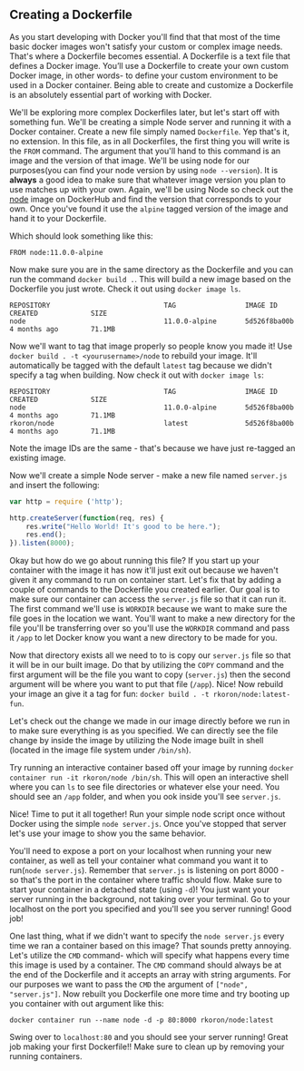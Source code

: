 ## Creating a Dockerfile

As you start developing with Docker you'll find that that most of the time basic docker images won't satisfy your custom or complex image needs. That's where a Dockerfile becomes essential. A Dockerfile is a text file that defines a Docker image. You’ll use a Dockerfile to create your own custom Docker image, in other words- to define your custom environment to be used in a Docker container. Being able to create and customize a Dockerfile is an absolutely essential part of working with Docker.

We'll be exploring more complex Dockerfiles later, but let's start off with something fun. We'll be creating a simple Node server and running it with a Docker container. Create a new file simply named `Dockerfile`. Yep that's it, no extension. In this file, as in all Dockerfiles, the first thing you will write is the `FROM` command. The argument that you'll hand to this command is an image and the version of that image. We'll be using node for our purposes(you can find your node version by using `node --version`). It is **always** a good idea to make sure that whatever image version you plan to use matches up with your own. Again, we'll be using Node so check out the [node][dh-node] image on DockerHub and find the version that corresponds to your own. Once you've found it use the `alpine` tagged version of the image and hand it to your Dockerfile.

Which should look something like this:

```docker
FROM node:11.0.0-alpine
```
Now make sure you are in the same directory as the Dockerfile and you can run the command `docker build .`. This will build a new image based on the Dockerfile you just wrote. Check it out using `docker image ls`.

```ssh
REPOSITORY                            TAG                 IMAGE ID            CREATED             SIZE
node                                  11.0.0-alpine       5d526f8ba00b        4 months ago        71.1MB
```

Now we'll want to tag that image properly so people know you made it! Use `docker build . -t <yourusername>/node` to rebuild your image.  It'll automatically be tagged with the default `latest` tag because we didn't specify a tag when building. Now check it out with `docker image ls`:

```ssh
REPOSITORY                            TAG                 IMAGE ID            CREATED             SIZE
node                                  11.0.0-alpine       5d526f8ba00b        4 months ago        71.1MB
rkoron/node                           latest              5d526f8ba00b        4 months ago        71.1MB
```

Note the image IDs are the same - that's because we have just re-tagged an existing image. 

Now we'll create a simple Node server - make a new file named `server.js` and insert the following:

```js
var http = require ('http');

http.createServer(function(req, res) {
    res.write("Hello World! It's good to be here.");
    res.end();
}).listen(8000);
```

Okay but how do we go about running this file? If you start up your container with the image it has now it'll just exit out because we haven't given it any command to run on container start. Let's fix that by adding a couple of commands to the Dockerfile you created earlier. Our goal is to make sure our container can access the `server.js` file so that it can run it. The first command we'll use is `WORKDIR` because we want to make sure the file goes in the location we want. You'll want to make a new directory for the file you'll be transferring over so you'll use the `WORKDIR` command and pass it `/app` to let Docker know you want a new directory to be made for you.

Now that directory exists all we need to to is copy our `server.js` file so that it will be in our built image. Do that by utilizing the `COPY` command and the first argument will be the file you want to copy (`server.js`) then the second argument will be where you want to put that file (`/app`). Nice! Now rebuild your image an give it a tag for fun: `docker build . -t rkoron/node:latest-fun`.


Let's check out the change we made in our image directly before we run in to make sure everything is as you specified. We can directly see the file change by inside the image by utilizing the Node image built in shell (located in the image file system under `/bin/sh`).

Try running an interactive container based off your image by running `docker container run -it rkoron/node /bin/sh`. This will open an interactive shell where you can `ls` to see file directories or whatever else your need. You should see an `/app` folder, and when you ook inside you'll see `server.js`. 

Nice! Time to put it all together! Run your simple node script once without Docker using the simple `node server.js`. Once you've stopped that server let's use your image to show you the same behavior.

You'll need to expose a port on your localhost when running your new container, as well as tell your container what command you want it to run(`node server.js`). Remember that `server.js` is listening on port 8000 - so that's the port in the container where traffic should flow. Make sure to start your container in a detached state (using `-d`)! You just want your server running in the background, not taking over your terminal. Go to your localhost on the port you specified and you'll see you server running! Good job!

One last thing, what if we didn't want to specify the `node server.js` every time we ran a container based on this image? That sounds pretty annoying. Let's utilize the `CMD` command- which will specify what happens every time this image is used by a container. The `CMD` command should always be at the end of the Dockerfile and it accepts an array with string arguments. For our purposes we want to pass the `CMD` the argument of `["node", "server.js"]`. Now rebuilt you Dockerfile one more time and try booting up you container with out argument like this:

```ssh
docker container run --name node -d -p 80:8000 rkoron/node:latest
```


Swing over to `localhost:80` and you should see your server running! Great job making your first Dockerfile!! Make sure to clean up by removing your running containers.

[dh-node]: https://hub.docker.com/_/node/